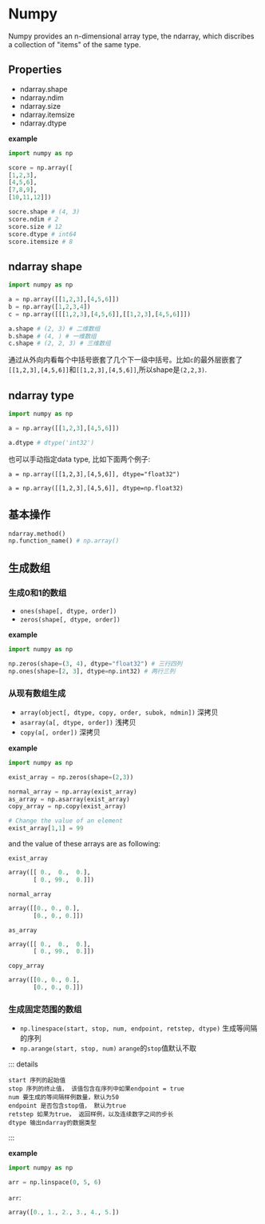 # Numpy

Numpy provides an n-dimensional array type, the ndarray, which discribes a collection of "items" of the same type.

## Properties
* ndarray.shape
* ndarray.ndim
* ndarray.size
* ndarray.itemsize
* ndarray.dtype

**example**
``` python
import numpy as np 

score = np.array([
[1,2,3],
[4,5,6],
[7,8,9],
[10,11,12]])

socre.shape # (4, 3)
score.ndim # 2
score.size # 12
score.dtype # int64
score.itemsize # 8
```

## ndarray shape
``` python
import numpy as np

a = np.array([[1,2,3],[4,5,6]])
b = np.array([1,2,3,4])
c = np.array([[[1,2,3],[4,5,6]],[[1,2,3],[4,5,6]]])

a.shape # (2, 3) # 二维数组
b.shape # (4, ) # 一维数组
c.shape # (2, 2, 3) # 三维数组
```
通过从外向内看每个中括号嵌套了几个下一级中括号。比如`c`的最外层嵌套了`[[1,2,3],[4,5,6]]`和`[[1,2,3],[4,5,6]]`,所以shape是`(2,2,3)`.

## ndarray type
``` python
import numpy as np

a = np.array([[1,2,3],[4,5,6]])

a.dtype # dtype('int32')
```
也可以手动指定data type, 比如下面两个例子:

`a = np.array([[1,2,3],[4,5,6]], dtype="float32")`

`a = np.array([[1,2,3],[4,5,6]], dtype=np.float32)`

## 基本操作
``` python
ndarray.method()
np.function_name() # np.array()
```

## 生成数组
### 生成0和1的数组
* `ones(shape[, dtype, order])`
* `zeros(shape[, dtype, order])`

**example**
``` python
import numpy as np

np.zeros(shape=(3, 4), dtype="float32") # 三行四列
np.ones(shape=[2, 3], dtype=np.int32) # 两行三列
```
### 从现有数组生成
* `array(object[, dtype, copy, order, subok, ndmin])` 深拷贝
* `asarray(a[, dtype, order])` 浅拷贝
* `copy(a[, order])` 深拷贝

**example**
``` python
import numpy as np

exist_array = np.zeros(shape=(2,3))

normal_array = np.array(exist_array)
as_array = np.asarray(exist_array)
copy_array = np.copy(exist_array)

# Change the value of an element
exist_array[1,1] = 99
```
and the value of these arrays are as following:

`exist_array`
``` python
array([[ 0.,  0.,  0.],
       [ 0., 99.,  0.]])
```

`normal_array`
``` python
array([[0., 0., 0.],
       [0., 0., 0.]])
```

`as_array`
``` python
array([[ 0.,  0.,  0.],
       [ 0., 99.,  0.]])
```

`copy_array`
``` python
array([[0., 0., 0.],
       [0., 0., 0.]])
```

### 生成固定范围的数组
* `np.linespace(start, stop, num, endpoint, retstep, dtype)` 生成等间隔的序列
* `np.arange(start, stop, num)` `arange`的`stop`值默认不取

::: details
```
start 序列的起始值
stop 序列的终止值， 该值包含在序列中如果endpoint = true
num 要生成的等间隔样例数量，默认为50
endpoint 是否包含stop值， 默认为true
retstep 如果为true， 返回样例，以及连续数字之间的步长
dtype 输出ndarray的数据类型
```
:::

**example**
``` python
import numpy as np

arr = np.linspace(0, 5, 6)
```
`arr`:
``` python
array([0., 1., 2., 3., 4., 5.])
```




